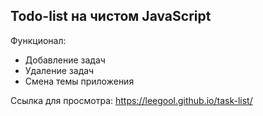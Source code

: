 ## Todo-list на чистом JavaScript

Функционал:

- Добавление задач
- Удаление задач
- Смена темы приложения

Ссылка для просмотра: https://leegool.github.io/task-list/